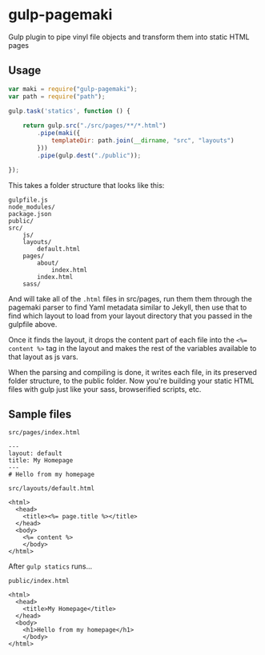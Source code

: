 gulp-pagemaki
=============

Gulp plugin to pipe vinyl file objects and transform them into static HTML pages


## Usage

```javascript
var maki = require("gulp-pagemaki");
var path = require("path");

gulp.task('statics', function () {
	
	return gulp.src("./src/pages/**/*.html")
		.pipe(maki({
			templateDir: path.join(__dirname, "src", "layouts")
		}))
		.pipe(gulp.dest("./public"));

});
```

This takes a folder structure that looks like this:

```
gulpfile.js
node_modules/
package.json
public/
src/
	js/
	layouts/
		default.html
	pages/
		about/
			index.html
		index.html
	sass/
```

And will take all of the `.html` files in src/pages, run them them through 
the pagemaki parser to find Yaml metadata similar to Jekyll, then use that 
to find which layout to load from your layout directory that you passed in
the gulpfile above. 

Once it finds the layout, it drops the content part of each file into the 
`<%= content %>` tag in the layout and makes the rest of the variables available 
to that layout as js vars.

When the parsing and compiling is done, it writes each file, in its preserved
folder structure, to the public folder. Now you're building your static HTML
files with gulp just like your sass, browserified scripts, etc.

## Sample files

`src/pages/index.html`

```
---
layout: default
title: My Homepage
---
# Hello from my homepage
```

`src/layouts/default.html`

```
<html>
  <head>
    <title><%= page.title %></title>
  </head>
  <body>
  	<%= content %>
	</body>
</html>
```

After `gulp statics` runs...  

`public/index.html`

```
<html>
  <head>
    <title>My Homepage</title>
  </head>
  <body>
  	<h1>Hello from my homepage</h1>
	</body>
</html>
```
